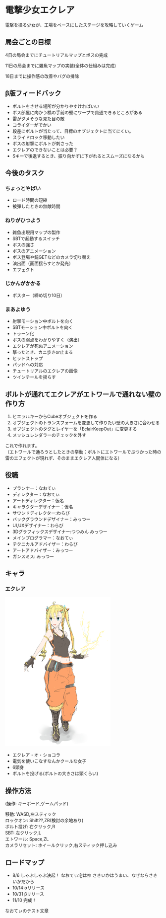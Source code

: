 # 電撃少女エクレア
電撃を操る少女が、工場をベースにしたステージを攻略していくゲーム

## 局会ごとの目標

4日の局会までにチュートリアルマップとボスの完成

11日の局会までに雑魚マップの実装(全体の仕組みは完成)

18日までに操作感の改善やバグの排除

## β版フィードバック
* ボルトをさせる場所が分かりやすければいい
* ボス部屋に向かう橋の手前の壁にワープで貫通できるところがある
* 雷がダメそうな見た目の敵
* コライダーがでかい
* 段差にボルトが当たって、目標のオブジェクトに当てにくい。
* スライドロック移動したい
* ボスの射撃にボルトが刺さった
* エクレアのできないことは必要？
* Sキーで後退するとき、振り向かずに下がれるとスムーズになるかも

## 今後のタスク

### ちょっとやばい
* ロード時間の短縮
* 被弾したときの無敵時間

### ねりがひつよう
* 雑魚出現用マップの製作
* SBTで起動するスイッチ
* ボスの強さ
* ボスのアニメーション
* ボス登場や銃GETなどのカメラ切り替え
* 演出面（画面揺らすとか発光）
* エフェクト

### じかんがかかる
* ポスター（締め切り10日）

### まあよゆう
* 射撃モーション中ボルトを向く
* SBTモーション中ボルトを向く
* トゥーン化
* ボスの弱点をわかりやすく（演出）
* エクレアが死ぬアニメーション
* 撃ったとき、カニ歩きor止まる
* ヒットストップ
* パッドへの対応
* チュートリアルのエクレアの画像
* ツインテールを揺らす

## ボルトが通れてエクレアがエトワールで通れない壁の作り方

1. ヒエラルキーからCubeオブジェクトを作る
2. オブジェクトのトランスフォームを変更して作りたい壁の大きさに合わせる
3. オブジェクトのタグとレイヤーを「EclairKeepOut」に変更する
4. メッシュレンダラーのチェックを外す

これで作れます。  
（エトワールで通ろうとしたときの挙動：ボルトにエトワールでぶつかった時の雷のエフェクトが現れず、そのままエクレア人間体になる）

## 役職
* プランナー：なおてぃ
* ディレクター：なおてぃ
* アートディレクター：仮名
* キャラクターデザイナー：仮名
* サウンドディレクター:わらび
* バックグラウンドデザイナー：みっつー
* UI,UXデザイナー：わらび
* 3Dグラフィックスデザイナー:つつみん
			みっつー
* メインプログラマー：なおてぃ
* テクニカルアドバイザー：わらび
* アートアドバイザー：みっつー
* ガンスミス: みっつー

## キャラ

### エクレア
<img src="images/Eclair.jpg" height="480px">

* エクレア・オ・ショコラ
* 電気を使いこなすなんかクールな女子
* 6頭身
* ボルトを投げる(ボルトの大きさは頭くらい)

## 操作方法
(操作: キーボード,ゲームパッド)

移動:	WASD,左スティック  
ロックオン:	Shift??,ZR(検討の余地あり)  
ボルト投げ:	右クリック,R  
SBT:	左クリック,L  
エトワール:	Space,ZL  
カメラリセット: ホイールクリック,右スティック押し込み


## ロードマップ
* 8/6 しゃぶしゃぶ決起！
なおてぃ宅は神
さきいかはうまい、なぜならさきいかだから
* 10/14 αリリース
* 10/31 βリリース
* 11/10 完成！

なおてぃのテスト文章

